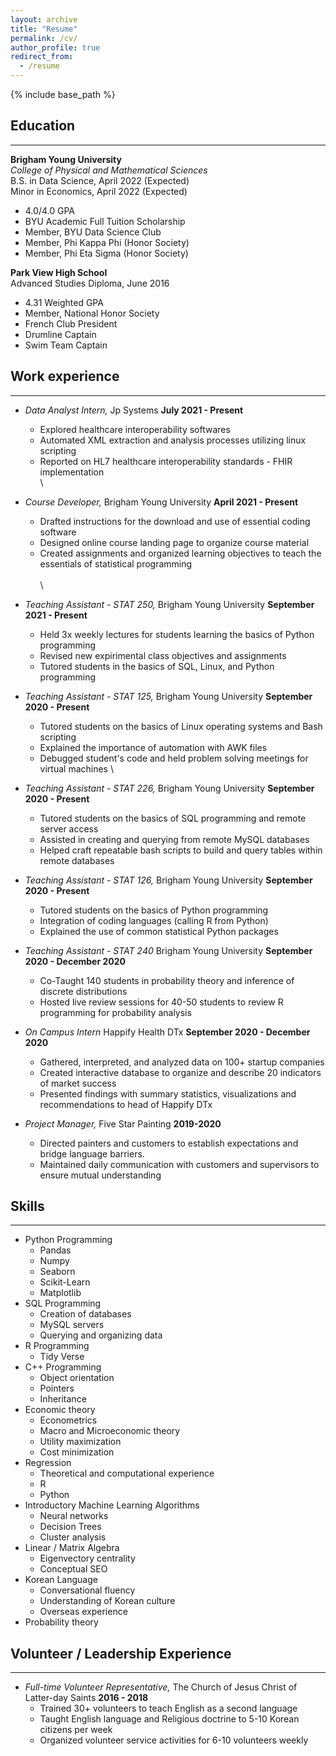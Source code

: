 ```yaml
---
layout: archive
title: "Resume"
permalink: /cv/
author_profile: true
redirect_from:
  - /resume
---
```


{% include base_path %}

## Education
---
**Brigham Young University**\
*College of Physical and Mathematical Sciences*\
B.S. in Data Science, April 2022 (Expected)\
Minor in Economics, April 2022 (Expected)
 * 4.0/4.0 GPA
 * BYU Academic Full Tuition Scholarship
 * Member, BYU Data Science Club
 * Member, Phi Kappa Phi (Honor Society)
 * Member, Phi Eta Sigma (Honor Society)

**Park View High School**\
Advanced Studies Diploma, June 2016
 * 4.31 Weighted GPA
 * Member, National Honor Society
 * French Club President
 * Drumline Captain
 * Swim Team Captain

## Work experience
---

* *Data Analyst Intern,* Jp Systems **July 2021 - Present**
  * Explored healthcare interoperability softwares
  * Automated XML extraction and analysis processes utilizing linux scripting
  * Reported on HL7 healthcare interoperability standards - FHIR implementation
\
\
* *Course Developer,* Brigham Young University **April 2021 - Present**
  * Drafted instructions for the download and use of essential coding software
  * Designed online course landing page to organize course material
  * Created assignments and organized learning objectives to teach the essentials of statistical programming
\
\
\
* *Teaching Assistant - STAT 250,* Brigham Young University **September 2021 - Present**
  * Held 3x weekly lectures for students learning the basics of Python programming
  * Revised new expirimental class objectives and assignments
  * Tutored students in the basics of SQL, Linux, and Python programming
  
* *Teaching Assistant - STAT 125,* Brigham Young University **September 2020 - Present**
  * Tutored students on the basics of Linux operating systems and Bash scripting
  * Explained the importance of automation with AWK files
  * Debugged student's code and held problem solving meetings for virtual machines
\
* *Teaching Assistant - STAT 226,* Brigham Young University **September 2020 - Present**
  * Tutored students on the basics of SQL programming and remote server access
  * Assisted in creating and querying from remote MySQL databases
  * Helped craft repeatable bash scripts to build and query tables within remote databases

* *Teaching Assistant - STAT 126,* Brigham Young University **September 2020 - Present**
  * Tutored students on the basics of Python programming
  * Integration of coding languages (calling R from Python)
  * Explained the use of common statistical Python packages

* *Teaching Assistant - STAT 240* Brigham Young University **September 2020 - December 2020**
  * Co-Taught 140 students in probability theory and inference of discrete distributions
  * Hosted live review sessions for 40-50 students to review R programming for probability analysis

* *On Campus Intern* Happify Health DTx **September 2020 - December 2020**
  * Gathered, interpreted, and analyzed data on 100+ startup companies
  * Created interactive database to organize and describe 20 indicators of market success
  * Presented findings with summary statistics, visualizations and recommendations to head of Happify DTx

* *Project Manager,* Five Star Painting **2019-2020**
  * Directed painters and customers to establish expectations and bridge language barriers.
  * Maintained daily communication with customers and supervisors to ensure mutual understanding
  
## Skills
---
* Python Programming
  * Pandas
  * Numpy
  * Seaborn
  * Scikit-Learn
  * Matplotlib
* SQL Programming
  * Creation of databases
  * MySQL servers
  * Querying and organizing data
* R Programming
  * Tidy Verse
* C++ Programming
  * Object orientation
  * Pointers
  * Inheritance
* Economic theory
  * Econometrics
  * Macro and Microeconomic theory
  * Utility maximization
  * Cost minimization
* Regression
  * Theoretical and computational experience
  * R
  * Python
* Introductory Machine Learning Algorithms
  * Neural networks
  * Decision Trees
  * Cluster analysis
* Linear / Matrix Algebra
  * Eigenvectory centrality
  * Conceptual SEO
* Korean Language
  * Conversational fluency
  * Understanding of Korean culture
  * Overseas experience
* Probability theory

  
## Volunteer / Leadership Experience
---
* *Full-time Volunteer Representative,* The Church of Jesus Christ of Latter-day Saints **2016 - 2018**
  * Trained 30+ volunteers to teach English as a second language
  * Taught English language and Religious doctrine to 5-10 Korean citizens per week
  * Organized volunteer service activities for 6-10 volunteers weekly
